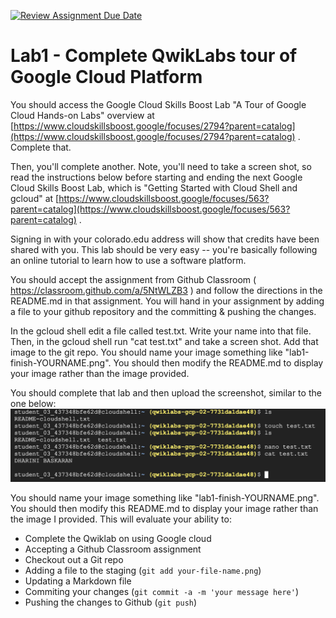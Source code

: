 [![Review Assignment Due Date](https://classroom.github.com/assets/deadline-readme-button-24ddc0f5d75046c5622901739e7c5dd533143b0c8e959d652212380cedb1ea36.svg)](https://classroom.github.com/a/5NtWLZB3)
# Lab1 - Complete QwikLabs tour of Google Cloud Platform

You should access the Google Cloud Skills Boost Lab "A Tour of Google Cloud Hands-on Labs" overview at [https://www.cloudskillsboost.google/focuses/2794?parent=catalog](https://www.cloudskillsboost.google/focuses/2794?parent=catalog) .  Complete that.

Then, you'll complete another.  Note, you'll need to take a screen shot, so read the instructions below before starting and ending the next Google Cloud Skills Boost Lab, which is "Getting Started with Cloud Shell and gcloud" at [https://www.cloudskillsboost.google/focuses/563?parent=catalog](https://www.cloudskillsboost.google/focuses/563?parent=catalog) .   

Signing in with your colorado.edu address will show that credits have been shared with you.  This lab should be very easy -- you're basically following an online tutorial to learn how to use a software platform.

You should accept the assignment from Github Classroom ( https://classroom.github.com/a/5NtWLZB3 ) and follow the directions in the README.md in that assignment. You will hand in your assignment by adding a file to your github repository and the committing & pushing the changes.

In the gcloud shell edit a file called test.txt.  Write your name into that file.  Then, in the gcloud shell run "cat test.txt" and take a screen shot.  Add that image to the git repo.  You should name your image something like "lab1-finish-YOURNAME.png". You should then modify the README.md to display your image rather than the image provided.

You should complete that lab and then upload the screenshot, similar to the one below:
![Screen capture of test output](./lab1-finish-dhariniBaskaran.png)

You should name your image something like
"lab1-finish-YOURNAME.png". You should then modify this README.md to
display your image rather than the image I provided. This will
evaluate your ability to:

* Complete the Qwiklab on using Google cloud
* Accepting a Github Classroom assignment
* Checkout out a Git repo
* Adding a file to the staging (`git add your-file-name.png`)
* Updating a Markdown file
* Commiting your changes (`git commit -a -m 'your message here'`)
* Pushing the changes to Github (`git push`)

